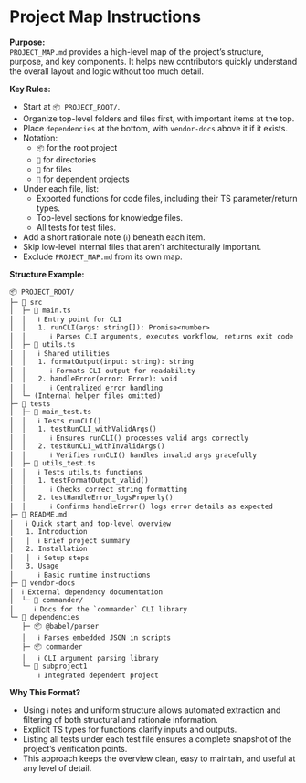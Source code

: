 # Project Map Instructions

**Purpose:**\
`PROJECT_MAP.md` provides a high-level map of the project’s structure, purpose,
and key components. It helps new contributors quickly understand the overall
layout and logic without too much detail.

**Key Rules:**

- Start at `📦 PROJECT_ROOT/`.
- Organize top-level folders and files first, with important items at the top.
- Place `dependencies` at the bottom, with `vendor-docs` above it if it exists.
- Notation:
  - `📦` for the root project
  - `📂` for directories
  - `📄` for files
  - `🧩` for dependent projects
- Under each file, list:
  - Exported functions for code files, including their TS parameter/return
    types.
  - Top-level sections for knowledge files.
  - All tests for test files.
- Add a short rationale note (`ℹ`) beneath each item.
- Skip low-level internal files that aren’t architecturally important.
- Exclude `PROJECT_MAP.md` from its own map.

**Structure Example:**

```text
📦 PROJECT_ROOT/
├─ 📂 src
│  ├─ 📄 main.ts
│  │   ℹ Entry point for CLI
│  │   1. runCLI(args: string[]): Promise<number>
│  │      ℹ Parses CLI arguments, executes workflow, returns exit code
│  ├─ 📄 utils.ts
│  │   ℹ Shared utilities
│  │   1. formatOutput(input: string): string
│  │      ℹ Formats CLI output for readability
│  │   2. handleError(error: Error): void
│  │      ℹ Centralized error handling
│  └─ (Internal helper files omitted)
├─ 📂 tests
│  ├─ 📄 main_test.ts
│  │   ℹ Tests runCLI()
│  │   1. testRunCLI_withValidArgs()
│  │      ℹ Ensures runCLI() processes valid args correctly
│  │   2. testRunCLI_withInvalidArgs()
│  │      ℹ Verifies runCLI() handles invalid args gracefully
│  ├─ 📄 utils_test.ts
│  │   ℹ Tests utils.ts functions
│  │   1. testFormatOutput_valid()
│  │      ℹ Checks correct string formatting
│  │   2. testHandleError_logsProperly()
│  │      ℹ Confirms handleError() logs error details as expected
├─ 📄 README.md
│   ℹ Quick start and top-level overview
│   1. Introduction
│   │  ℹ Brief project summary
│   2. Installation
│   │  ℹ Setup steps
│   3. Usage
│      ℹ Basic runtime instructions
├─ 📂 vendor-docs
│  ℹ External dependency documentation
│  └─ 📄 commander/
│     ℹ Docs for the `commander` CLI library
└─ 📂 dependencies
   ├─ 📦 @babel/parser
   │   ℹ Parses embedded JSON in scripts
   ├─ 📦 commander
   │   ℹ CLI argument parsing library
   └─ 🧩 subproject1
       ℹ Integrated dependent project
```

**Why This Format?**

- Using `ℹ` notes and uniform structure allows automated extraction and
  filtering of both structural and rationale information.
- Explicit TS types for functions clarify inputs and outputs.
- Listing all tests under each test file ensures a complete snapshot of the
  project’s verification points.
- This approach keeps the overview clean, easy to maintain, and useful at any
  level of detail.
